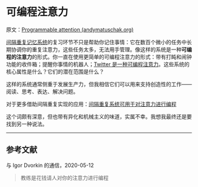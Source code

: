 # 可编程注意力

原文：[Programmable attention (andymatuschak.org)](https://notes.andymatuschak.org/zJrfPCbY7GcpV9asEc8NTVzXTAV4TvRFMuY6)

[间隔重复记忆系统](https://notes.andymatuschak.org/z4eXdSMJFv2qVGXSUEKH4vdcHBrLHcFY1ZGfC)的复习环节不只是帮助你记住事情：它在数百个微小的任务中长期协调你的重复注意力，这些任务太多，无法用手管理。像这样的系统是一种**可编程的注意力**的形式。你一直在使用更简单的可编程注意力的形式：带有打盹和闹钟功能的收件箱；提醒你事情的机器人；[Twitter 是一种可编程注意力](https://notes.andymatuschak.org/z5UF8YjTjoYiADeLv2SeBPgKXKosK17cKfUpw)。这些系统的核心属性是什么？它们的潜在范围是什么？

这样的系统通常侧重于发展生产力，但我相信它们可以用来支持创造性的工作——阅读、思考、表达、解决问题。

对于更多借助间隔重复实现的应用：[间隔重复系统可用于对注意力进行编程](https://notes.andymatuschak.org/z2gqazXUkf9qyFjMQg4W3dw6yegnAJszvDywN)

这个词颇有深意，但也带有异化和机械主义的味道，实属不幸。我想我最终还是要找到另一种说法。

------

## 参考文献

与 Igor Dvorkin 的通信，2020-05-12

> 教练是花钱请人对你的注意力进行编程